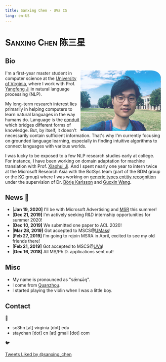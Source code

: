 ```yaml
---
title: Sanxing Chen - UVa CS
lang: en-US
---
```

<link href="https://fonts.googleapis.com/css?family=Noto+Serif+SC" rel="stylesheet">

# <div><p style="font-variant: small-caps; display: inline;">Sanxing Chen</p> <p style="font-family:'Noto Serif SC', serif; display: inline;">陈三星</p></div>

<style type="text/css"> 
@media (min-width: 767px) {
    #myimg {
        width: 260px;
    }
}

@media (max-width: 767px) {
    #myimg {
        width: 128px;
    }
}
</style>


## Bio

<img src="./img/uva.jpg" alt="img" id="myimg" style="float:right;border-radius: 0 12% 0 0;transition: width 0.5s;opacity: 0.8;">

I'm a first-year master student in computer science at the [University of Virginia](https://engineering.virginia.edu/departments/computer-science), where I work with Prof. [Yangfeng Ji](http://yangfengji.net) in natural language processing (NLP).

My long-term research interest lies primarily in helping computers to learn natural languages in the way humans do.
Language is the [conduit](https://en.wikipedia.org/wiki/Conduit_metaphor) which bridges different forms of knowledge.
But, by itself, it doesn't necessarily contain sufficient information.
That's why I'm currently focusing on grounded language learning,
especially in finding intuitive algorithms to connect languages with various worlds.

I was lucky to be exposed to a few NLP research studies early at college.
For instance, I have been working on domain adaptation for machine translation with Prof. [Xiaohui Ji](https://www.researchgate.net/scientific-contributions/69798625_Xiaohui_Ji). 
And I spent nearly one year to intern twice at the Microsoft Research Asia with the BotSys team (part of the BDM group or the [KC](https://www.microsoft.com/en-us/research/group/knowledge-computing/) group) 
where I was working on [generic types entitiy recognition](https://github.com/Microsoft/Recognizers-Text) under the supervision of Dr. [Börje Karlsson](https://www.microsoft.com/en-us/research/people/borjekar/) and [Guoxin Wang](https://www.microsoft.com/en-us/research/people/guow/).

## News  :tada:

- **[Jan 19, 2020]** I'll be with Microsoft Advertising and [MSR](https://www.microsoft.com/en-us/research/group/deep-learning-group/) this summer!
- **[Dec 21, 2019]** I'm actively seeking R&D internship opportunities for summer 2020!
- **[Dec 10, 2019]** We submitted one paper to ACL 2020!
- **[Mar 28, 2019]** Got accepted to MSCS@[UMass](https://umass.edu)!
- **[Feb 27, 2019]** I'm going to rejoin MSRA in April, excited to see my old friends there!
- **[Feb 21, 2019]** Got accepted to MSCS@[UVa](http://virginia.edu)!
- **[Dec 16, 2018]** All MS/Ph.D. applications sent out!

## Misc

- My name is pronounced as "sǣnɕə̄ŋ".
- I come from [Quanzhou](https://en.wikipedia.org/wiki/Quanzhou).
- I started playing the violin when I was a little boy.


## Contact

:email:

- sc3hn [at] virginia [dot] edu
- staychan [dot] cn [at] gmail [dot] com

:bird:

<a class="twitter-timeline" data-lang="en" data-width="390" data-height="600" data-theme="light" data-link-color="#e57200" href="https://twitter.com/sanxing_chen/likes?ref_src=twsrc%5Etfw">Tweets Liked by @sanxing_chen</a> <script async src="https://platform.twitter.com/widgets.js" charset="utf-8"></script>